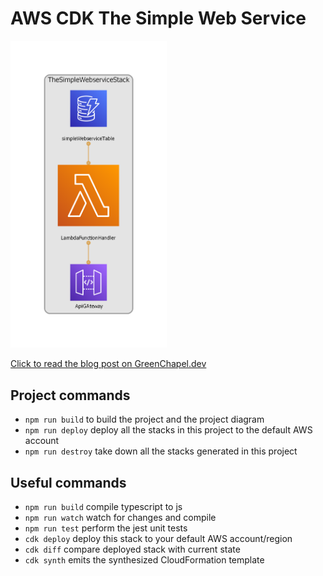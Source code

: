 # AWS CDK The Simple Web Service

[<img src="diagram.png" width="250"/>](image.png)

[Click to read the blog post on GreenChapel.dev](https://greenchapel.dev/2022/08/30/the-simple-web-service)

## Project commands

* `npm run build`    to build the project and the project diagram
* `npm run deploy`   deploy all the stacks in this project to the default AWS account
* `npm run destroy`  take down all the stacks generated in this project

## Useful commands

* `npm run build`   compile typescript to js
* `npm run watch`   watch for changes and compile
* `npm run test`    perform the jest unit tests
* `cdk deploy`      deploy this stack to your default AWS account/region
* `cdk diff`        compare deployed stack with current state
* `cdk synth`       emits the synthesized CloudFormation template
